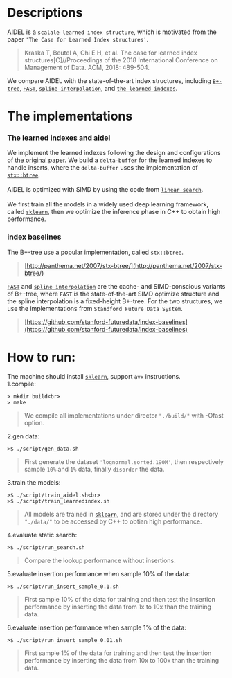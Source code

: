 # Descriptions

AIDEL is a `scalale learned index structure`, which is motivated from the paper `'The Case for Learned Index structures'`.<br>

> Kraska T, Beutel A, Chi E H, et al. The case for learned index structures[C]//Proceedings of the 2018 International Conference on Management of Data. ACM, 2018: 489-504. <br>

We compare AIDEL with the state-of-the-art index structures, including [`B+-tree`](http://panthema.net/2007/stx-btree/), [`FAST`](http://kaldewey.com/pubs/FAST__SIGMOD10.pdf), [`spline interpolation`](http://databasearchitects.blogspot.com/2017/12/the-case-for-b-tree-index-structures.html), and [`the learned indexes`](https://arxiv.org/abs/1712.01208).

# The implementations
### The learned indexes and aidel
We implement the learned indexes following the design and configurations of [the original paper](https://arxiv.org/abs/1712.01208). We build a `delta-buffer` for the learned indexes to handle inserts, where the `delta-buffer` uses the implementation of [`stx::btree`](http://panthema.net/2007/stx-btree/).<br>
<br>AIDEL is optimized with SIMD by using the code from [`linear search`](https://dirtyhandscoding.wordpress.com/2017/08/25/performance-comparison-linear-search-vs-binary-search/).<br>
<br>We first train all the models in a widely used deep learning framework, called [`sklearn`](https://scikit-learn.org/stable/), then we optimize the inference phase in C++ to obtain high performance.<br>

### index baselines
The B+-tree use a popular implementation, called `stx::btree`.<br>
> [http://panthema.net/2007/stx-btree/](http://panthema.net/2007/stx-btree/)<br>

[`FAST`](http://kaldewey.com/pubs/FAST__SIGMOD10.pdf) and [`spline interpolation`](http://databasearchitects.blogspot.com/2017/12/the-case-for-b-tree-index-structures.html) are the cache- and SIMD-conscious variants of B+-tree, where `FAST` is the state-of-the-art SIMD optimize structure and the spline interpolation is a fixed-height B+-tree. For the two structures, we use the implementations from `Standford Future Data System`.
> [https://github.com/stanford-futuredata/index-baselines](https://github.com/stanford-futuredata/index-baselines)



# How to run:
The machine should install [`sklearn`](https://scikit-learn.org/stable/), support `avx` instructions.<br>
1.compile: <br>
```
> mkdir build<br>
> make
```

> We compile all implementations under director `"./build/"` with -Ofast option.

2.gen data:<br>

```
>$ ./script/gen_data.sh
```

> First generate the dataset `'lognormal.sorted.190M'`, then respectively sample `10%` and `1%` data, finally `disorder` the data.

3.train the models:<br>
```
>$ ./script/train_aidel.sh<br>
>$ ./script/train_learnedindex.sh
```

> All models are trained in [`sklearn`](https://scikit-learn.org/stable/), and are stored under the directory `"./data/"` to be accessed by C++ to obtian high performance.

4.evaluate static search:<br>
```
>$ ./script/run_search.sh
```

> Compare the lookup performance without insertions.

5.evaluate insertion performance when sample 10% of the data:<br>
```
>$ ./script/run_insert_sample_0.1.sh
```

> First sample 10% of the data for training and then test the insertion performance by inserting the data from 1x to 10x than the training data.

6.evaluate insertion performance when sample 1% of the data:<br>
```
>$ ./script/run_insert_sample_0.01.sh
```

> First sample 1% of the data for training and then test the insertion performance by inserting the data from 10x to 100x than the training data.
